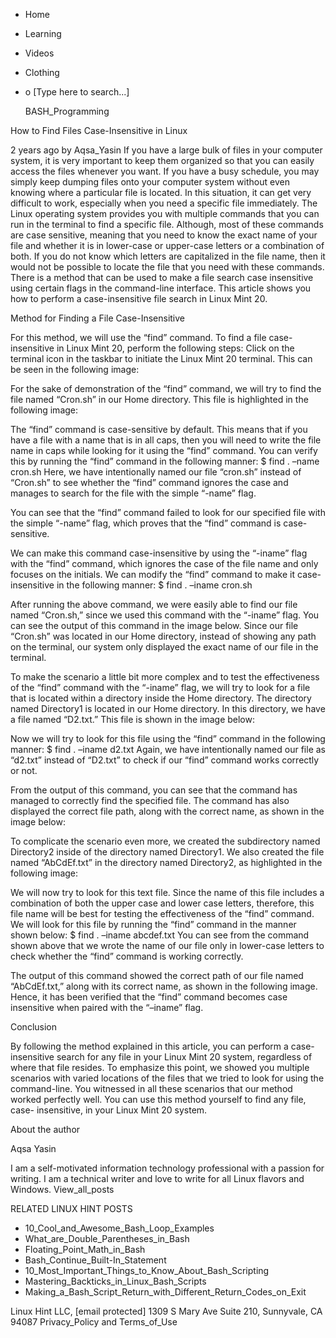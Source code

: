 





















































* Home
* Learning
* Videos
* Clothing
*
  o [Type here to search...]


   BASH_Programming


How to Find Files Case-Insensitive in Linux

2 years ago
by Aqsa_Yasin
If you have a large bulk of files in your computer system, it is very important
to keep them organized so that you can easily access the files whenever you
want. If you have a busy schedule, you may simply keep dumping files onto your
computer system without even knowing where a particular file is located. In
this situation, it can get very difficult to work, especially when you need a
specific file immediately.
The Linux operating system provides you with multiple commands that you can run
in the terminal to find a specific file. Although, most of these commands are
case sensitive, meaning that you need to know the exact name of your file and
whether it is in lower-case or upper-case letters or a combination of both. If
you do not know which letters are capitalized in the file name, then it would
not be possible to locate the file that you need with these commands.
There is a method that can be used to make a file search case insensitive using
certain flags in the command-line interface. This article shows you how to
perform a case-insensitive file search in Linux Mint 20.

Method for Finding a File Case-Insensitive

For this method, we will use the “find” command. To find a file case-
insensitive in Linux Mint 20, perform the following steps:
Click on the terminal icon in the taskbar to initiate the Linux Mint 20
terminal. This can be seen in the following image:

For the sake of demonstration of the “find” command, we will try to find the
file named “Cron.sh” in our Home directory.
This file is highlighted in the following image:

The “find” command is case-sensitive by default. This means that if you have a
file with a name that is in all caps, then you will need to write the file name
in caps while looking for it using the “find” command. You can verify this by
running the “find” command in the following manner:
$ find . –name cron.sh
Here, we have intentionally named our file “cron.sh” instead of “Cron.sh” to
see whether the “find” command ignores the case and manages to search for the
file with the simple “-name” flag.

You can see that the “find” command failed to look for our specified file with
the simple “-name” flag, which proves that the “find” command is case-
sensitive.

We can make this command case-insensitive by using the “-iname” flag with the
“find” command, which ignores the case of the file name and only focuses on the
initials. We can modify the “find” command to make it case-insensitive in the
following manner:
$ find . –iname cron.sh

After running the above command, we were easily able to find our file named
“Cron.sh,” since we used this command with the “-iname” flag. You can see the
output of this command in the image below. Since our file “Cron.sh” was located
in our Home directory, instead of showing any path on the terminal, our system
only displayed the exact name of our file in the terminal.

To make the scenario a little bit more complex and to test the effectiveness of
the “find” command with the “-iname” flag, we will try to look for a file that
is located within a directory inside the Home directory. The directory named
Directory1 is located in our Home directory. In this directory, we have a file
named “D2.txt.” This file is shown in the image below:

Now we will try to look for this file using the “find” command in the following
manner:
$ find . –iname d2.txt
Again, we have intentionally named our file as “d2.txt” instead of “D2.txt” to
check if our “find” command works correctly or not.

From the output of this command, you can see that the command has managed to
correctly find the specified file. The command has also displayed the correct
file path, along with the correct name, as shown in the image below:

To complicate the scenario even more, we created the subdirectory named
Directory2 inside of the directory named Directory1. We also created the file
named “AbCdEf.txt” in the directory named Directory2, as highlighted in the
following image:

We will now try to look for this text file. Since the name of this file
includes a combination of both the upper case and lower case letters,
therefore, this file name will be best for testing the effectiveness of the
“find” command. We will look for this file by running the “find” command in the
manner shown below:
$ find . –iname abcdef.txt
You can see from the command shown above that we wrote the name of our file
only in lower-case letters to check whether the “find” command is working
correctly.

The output of this command showed the correct path of our file named
“AbCdEf.txt,” along with its correct name, as shown in the following image.
Hence, it has been verified that the “find” command becomes case insensitive
when paired with the “–iname” flag.

Conclusion

By following the method explained in this article, you can perform a case-
insensitive search for any file in your Linux Mint 20 system, regardless of
where that file resides. To emphasize this point, we showed you multiple
scenarios with varied locations of the files that we tried to look for using
the command-line. You witnessed in all these scenarios that our method worked
perfectly well. You can use this method yourself to find any file, case-
insensitive, in your Linux Mint 20 system.


About the author


Aqsa Yasin

I am a self-motivated information technology professional with a passion for
writing. I am a technical writer and love to write for all Linux flavors and
Windows.
View_all_posts

RELATED LINUX HINT POSTS


* 10_Cool_and_Awesome_Bash_Loop_Examples
* What_are_Double_Parentheses_in_Bash
* Floating_Point_Math_in_Bash
* Bash_Continue_Built-In_Statement
* 10_Most_Important_Things_to_Know_About_Bash_Scripting
* Mastering_Backticks_in_Linux_Bash_Scripts
* Making_a_Bash_Script_Return_with_Different_Return_Codes_on_Exit

Linux Hint LLC, [email protected]
1309 S Mary Ave Suite 210, Sunnyvale, CA 94087
 Privacy_Policy and Terms_of_Use
